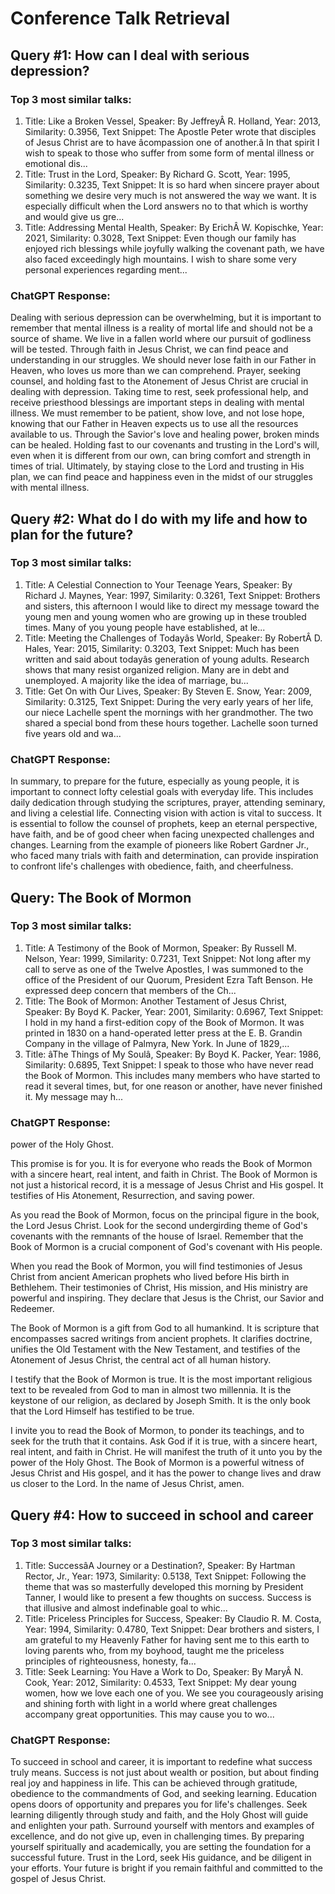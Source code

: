 # Conference Talk Retrieval

## Query #1: How can I deal with serious depression?
### Top 3 most similar talks:
1. Title: Like a Broken Vessel, Speaker: By  JeffreyÂ R. Holland, Year: 2013, Similarity: 0.3956, Text Snippet: The Apostle Peter wrote that disciples of Jesus Christ are to have âcompassion one of another.â In that spirit I wish to speak to those who suffer from some form of mental illness or emotional dis...
2. Title: Trust in the Lord, Speaker: By  Richard G. Scott, Year: 1995, Similarity: 0.3235, Text Snippet: It is so hard when sincere prayer about something we desire very much is not answered the way we want. It is especially difficult when the Lord answers no to that which is worthy and would give us gre...
3. Title: Addressing Mental Health, Speaker: By  ErichÂ W. Kopischke, Year: 2021, Similarity: 0.3028, Text Snippet: Even though our family has enjoyed rich blessings while joyfully walking the covenant path, we have also faced exceedingly high mountains. I wish to share some very personal experiences regarding ment...

### ChatGPT Response:
Dealing with serious depression can be overwhelming, but it is important to remember that mental illness is a reality of mortal life and should not be a source of shame. We live in a fallen world where our pursuit of godliness will be tested. Through faith in Jesus Christ, we can find peace and understanding in our struggles. We should never lose faith in our Father in Heaven, who loves us more than we can comprehend. Prayer, seeking counsel, and holding fast to the Atonement of Jesus Christ are crucial in dealing with depression. Taking time to rest, seek professional help, and receive priesthood blessings are important steps in dealing with mental illness. We must remember to be patient, show love, and not lose hope, knowing that our Father in Heaven expects us to use all the resources available to us. Through the Savior's love and healing power, broken minds can be healed. Holding fast to our covenants and trusting in the Lord's will, even when it is different from our own, can bring comfort and strength in times of trial. Ultimately, by staying close to the Lord and trusting in His plan, we can find peace and happiness even in the midst of our struggles with mental illness.

## Query #2: What do I do with my life and how to plan for the future?
### Top 3 most similar talks:
1. Title: A Celestial Connection to Your Teenage Years, Speaker: By  Richard J. Maynes, Year: 1997, Similarity: 0.3261, Text Snippet: Brothers and sisters, this afternoon I would like to direct my message toward the young men and young women who are growing up in these troubled times. Many of you young people have established, at le...
2. Title: Meeting the Challenges of Todayâs World, Speaker: By  RobertÂ D. Hales, Year: 2015, Similarity: 0.3203, Text Snippet: Much has been written and said about todayâs generation of young adults. Research shows that many resist organized religion. Many are in debt and unemployed. A majority like the idea of marriage, bu...
3. Title: Get On with Our Lives, Speaker: By  Steven E. Snow, Year: 2009, Similarity: 0.3125, Text Snippet: During the very early years of her life, our niece Lachelle spent the mornings with her grandmother. The two shared a special bond from these hours together. Lachelle soon turned five years old and wa...

### ChatGPT Response:
In summary, to prepare for the future, especially as young people, it is important to connect lofty celestial goals with everyday life. This includes daily dedication through studying the scriptures, prayer, attending seminary, and living a celestial life. Connecting vision with action is vital to success. It is essential to follow the counsel of prophets, keep an eternal perspective, have faith, and be of good cheer when facing unexpected challenges and changes. Learning from the example of pioneers like Robert Gardner Jr., who faced many trials with faith and determination, can provide inspiration to confront life's challenges with obedience, faith, and cheerfulness.

## Query: The Book of Mormon
### Top 3 most similar talks:
1. Title: A Testimony of the Book of Mormon, Speaker: By  Russell M. Nelson, Year: 1999, Similarity: 0.7231, Text Snippet: Not long after my call to serve as one of the Twelve Apostles, I was summoned to the office of the President of our Quorum, President Ezra Taft Benson. He expressed deep concern that members of the Ch...
2. Title: The Book of Mormon: Another Testament of Jesus Christ, Speaker: By  Boyd K. Packer, Year: 2001, Similarity: 0.6967, Text Snippet: I hold in my hand a first-edition copy of the Book of Mormon. It was printed in 1830 on a hand-operated letter press at the E. B. Grandin Company in the village of Palmyra, New York. In June of 1829,...
3. Title: âThe Things of My Soulâ, Speaker: By  Boyd K. Packer, Year: 1986, Similarity: 0.6895, Text Snippet: I speak to those who have never read the Book of Mormon. This includes many members who have started to read it several times, but, for one reason or another, have never finished it. My message may h...

### ChatGPT Response:
power of the Holy Ghost.

This promise is for you. It is for everyone who reads the Book of Mormon with a sincere heart, real intent, and faith in Christ. The Book of Mormon is not just a historical record, it is a message of Jesus Christ and His gospel. It testifies of His Atonement, Resurrection, and saving power.

As you read the Book of Mormon, focus on the principal figure in the book, the Lord Jesus Christ. Look for the second undergirding theme of God's covenants with the remnants of the house of Israel. Remember that the Book of Mormon is a crucial component of God's covenant with His people.

When you read the Book of Mormon, you will find testimonies of Jesus Christ from ancient American prophets who lived before His birth in Bethlehem. Their testimonies of Christ, His mission, and His ministry are powerful and inspiring. They declare that Jesus is the Christ, our Savior and Redeemer.

The Book of Mormon is a gift from God to all humankind. It is scripture that encompasses sacred writings from ancient prophets. It clarifies doctrine, unifies the Old Testament with the New Testament, and testifies of the Atonement of Jesus Christ, the central act of all human history.

I testify that the Book of Mormon is true. It is the most important religious text to be revealed from God to man in almost two millennia. It is the keystone of our religion, as declared by Joseph Smith. It is the only book that the Lord Himself has testified to be true.

I invite you to read the Book of Mormon, to ponder its teachings, and to seek for the truth that it contains. Ask God if it is true, with a sincere heart, real intent, and faith in Christ. He will manifest the truth of it unto you by the power of the Holy Ghost. The Book of Mormon is a powerful witness of Jesus Christ and His gospel, and it has the power to change lives and draw us closer to the Lord. In the name of Jesus Christ, amen.

## Query #4: How to succeed in school and career
### Top 3 most similar talks:
1. Title: SuccessâA Journey or a Destination?, Speaker: By  Hartman Rector, Jr., Year: 1973, Similarity: 0.5138, Text Snippet: Following the theme that was so masterfully developed this morning by President Tanner, I would like to present a few thoughts on success. Success is that illusive and almost indefinable goal to whic...
2. Title: Priceless Principles for Success, Speaker: By  Claudio R. M. Costa, Year: 1994, Similarity: 0.4780, Text Snippet: Dear brothers and sisters, I am grateful to my Heavenly Father for having sent me to this earth to loving parents who, from my boyhood, taught me the priceless principles of righteousness, honesty, fa...
3. Title: Seek Learning: You Have a Work to Do, Speaker: By MaryÂ N. Cook, Year: 2012, Similarity: 0.4533, Text Snippet: My dear young women, how we love each one of you. We see you courageously arising and shining forth with light in a world where great challenges accompany great opportunities. This may cause you to wo...

### ChatGPT Response:
To succeed in school and career, it is important to redefine what success truly means. Success is not just about wealth or position, but about finding real joy and happiness in life. This can be achieved through gratitude, obedience to the commandments of God, and seeking learning. Education opens doors of opportunity and prepares you for life's challenges. Seek learning diligently through study and faith, and the Holy Ghost will guide and enlighten your path. Surround yourself with mentors and examples of excellence, and do not give up, even in challenging times. By preparing yourself spiritually and academically, you are setting the foundation for a successful future. Trust in the Lord, seek His guidance, and be diligent in your efforts. Your future is bright if you remain faithful and committed to the gospel of Jesus Christ.